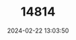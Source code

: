 ---
title: "14814"
category: "Niviventer confucianus"
draft: false
date: 2024-02-22 13:03:50
languages:
  English: ["Chinese White-bellied Rat", "Confucian Niviventer"]
---